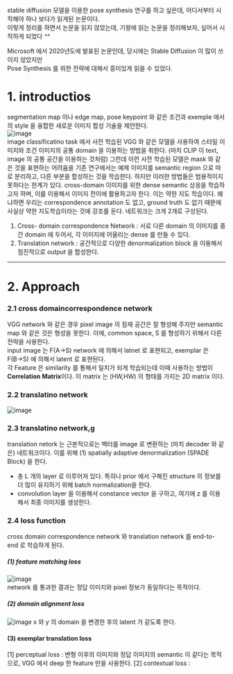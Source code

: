 stable diffusion 모델을 이용한 pose synthesis 연구를 하고 싶은데, 어디서부터 시작해야 하나 보다가 읽게된 논문이다.   
이렇게 정리를 하면서 논문을 읽지 않았는데, 기왕에 읽는 논문을 정리해보자, 싶어서 시작하게 되었다 *^^*   

Microsoft 에서 2020년도에 발표된 논문인데, 당시에는 Stable Diffusion 이 많이 쓰이지 않았지만   
Pose Synthesis 를 위한 전략에 대해서 흥미있게 읽을 수 있었다.

# 1. introductios
segmentation map 이나 edge map, pose keypoint 와 같은 조건과 exemple 에서의 style 을 융합한 새로운 이미지 합성 기술을 제안한다.   
![image](https://github.com/dreamyou070/PaperReview/assets/68425947/23e61d52-0816-450a-abf3-dc3293194ff0)   
image classificatino task 에서 사전 학습된 VGG 와 같은 모델을 사용하여 스타일 이미지와 조건 이미지의 공통 domain 을 이용하는 방법을 취한다. (마치 CLIP 이 text, image 의 공통 공간을 이용하는 것처럼) 그런데 이런 사전 학습된 모델은 mask 와 같은 것을 표현하는 어려움을 기존 연구에서는 예제 이미지를 semantic region 으로 따로 분리하고, 다른 부분을 합성하는 것을 학습한다. 하지만 이러한 방법들은 범용적이지 못하다는 한계가 있다. cross-domain 이미지를 위한 dense semantic 상응을 학습하고자 하며, 이를 이용해서 이미지 전이에 활용하고자 한다. 이는 약한 지도 학습이다. 왜냐하면 우리는 correspondence annotation 도 없고, ground truth 도 없기 때문에 사실상 약한 지도학습이라는 것에 강조를 둔다. 네트워크는 크게 2개로 구성된다.
1) Cross- domain correspondence Network : 서로 다른 domain 의 이미지를 중간 domain 에 두어서, 각 이미지에 어울리는 dense 를 만들 수 있다.
2) Translation network : 공간적으로 다양한 denormalization block 을 이용해서 점진적으로 output 을 합성한다. 
<hr/>

# 2. Approach
### 2.1 cross domaincorrespondence network
VGG network 와 같은 경우 pixel image 의 잠재 공간은 잘 형성해 주지만 semantic map 와 같은 것은 형성을 못한다. 이에, common space, S 를 형성하기 위해서 다른 전략을 사용한다.   
input image 는 F(A→S) network 에 의해서 latnet 로 표현되고, exemplar 은 F(B→S) 에 의해서 latent 로 표현된다.   
각 Feature 은 similarity 를 통해서 일치가 되게 학습되는데 이때 사용하는 방법이 **Correlation Matrix**이다.
이 matrix 는 (HW,HW) 의 형태를 가지는 2D matrix 이다.   
### 2.2 translatino network   
![image](https://github.com/dreamyou070/PaperReview/assets/68425947/105fbeae-1663-4e20-9f4e-795d20b67394)   
### 2.3 translatino network,g   
translation netork 는 근본적으로는 벡터를 image 로 변환하는 (마치 decoder 와 같은) 네트워크이다. 이를 위해 (1) spatially adaptive denormalization (SPADE Block) 을 한다.
 - 총 L 개의 layer 로 이루어져 있다. 특히나 prior 에서 구해진 structure 의 정보를 더 많이 유지하기 위해 batch normalization을 한다.
 - convolution layer 을 이용해서 constance vector 을 구하고, 여기에 z 를 이용해서 최종 이미지를 생성한다.
### 2.4 loss function   
cross domain correspondence network 와 translation network 를 end-to-end 로 학습하게 된다.
##### (1) feature matching loss   
![image](https://github.com/dreamyou070/PaperReview/assets/68425947/736ca39c-8b88-45df-afcb-c9da382c58cf)   
network 를 통과한 결과는 정답 이미지와 pixel 정보가 동일하다는 목적이다.   
##### (2) domain alignment loss   
![image](https://github.com/dreamyou070/PaperReview/assets/68425947/f7bb9892-dcd3-41f0-9863-e53833b4e0ff)
x 와 y 의 domain 을 변경한 후의 latent 가 같도록 한다.   
#### (3) exemplar translation loss   
  [1] perceptual loss : 변형 이후의 이미지와 정답 이미지의 semantic 이 같다는 목적으로, VGG 에서 deep 한 feature 만을 사용한다.
  [2] contextual loss : 













